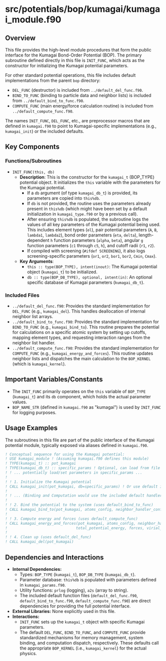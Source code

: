 # src/potentials/bop/kumagai/kumagai_module.f90

## Overview

This file provides the high-level module procedures that form the public interface for the Kumagai Bond-Order Potential (BOP). The primary subroutine defined directly in this file is `INIT_FUNC`, which acts as the constructor for initializing the Kumagai potential parameters.

For other standard potential operations, this file includes default implementations from the parent `bop` directory:
*   `DEL_FUNC` (destructor) is included from `../default_del_func.f90`.
*   `BIND_TO_FUNC` (binding to particle data and neighbor lists) is included from `../default_bind_to_func.f90`.
*   `COMPUTE_FUNC` (main energy/force calculation routine) is included from `../default_compute_func.f90`.

The names `INIT_FUNC`, `DEL_FUNC`, etc., are preprocessor macros that are defined in `kumagai.f90` to point to Kumagai-specific implementations (e.g., `kumagai_init`) or the included defaults.

## Key Components

### Functions/Subroutines

*   `INIT_FUNC(this, db)`
    *   **Description**: This is the constructor for the `kumagai_t` (BOP_TYPE) potential object. It initializes the `this` variable with the parameters for the Kumagai potential.
        *   If a `db` argument (of type `kumagai_db_t`) is provided, its parameters are copied into `this%db`.
        *   If `db` is not provided, the routine uses the parameters already present in `this%db` (which might have been set by a default initialization in `kumagai_type.f90` or by a previous call).
        *   After ensuring `this%db` is populated, the subroutine logs the values of all key parameters of the Kumagai potential being used. This includes element types (`el`), pair potential parameters (`A`, `B`, `lambda1`, `lambda2`), bond order parameters (`eta`, `delta`), length-dependent `h` function parameters (`alpha`, `beta`), angular `g` function parameters (`c1` through `c5`, `h`), and cutoff radii (`r1`, `r2`).
        *   If compiled with screening (`#ifdef SCREENING`), it also logs screening-specific parameters (`or1`, `or2`, `bor1`, `bor2`, `Cmin`, `Cmax`).
    *   **Key Arguments**:
        *   `this :: type(BOP_TYPE), intent(inout)`: The Kumagai potential object (`kumagai_t`) to be initialized.
        *   `db :: type(BOP_DB_TYPE), optional, intent(in)`: An optional specific database of Kumagai parameters (`kumagai_db_t`).

### Included Files

*   `../default_del_func.f90`: Provides the standard implementation for `DEL_FUNC` (e.g., `kumagai_del`). This handles deallocation of internal neighbor list arrays.
*   `../default_bind_to_func.f90`: Provides the standard implementation for `BIND_TO_FUNC` (e.g., `kumagai_bind_to`). This routine prepares the potential for calculations on a specific atomic system by setting up cutoffs, mapping element types, and requesting interaction ranges from the neighbor list handler.
*   `../default_compute_func.f90`: Provides the standard implementation for `COMPUTE_FUNC` (e.g., `kumagai_energy_and_forces`). This routine updates neighbor lists and dispatches the main calculation to the `BOP_KERNEL` (which is `kumagai_kernel`).

## Important Variables/Constants

*   The `INIT_FUNC` primarily operates on the `this` variable of `BOP_TYPE` (`kumagai_t`) and its `db` component, which holds the actual parameter values.
*   `BOP_NAME_STR` (defined in `kumagai.f90` as "kumagai") is used by `INIT_FUNC` for logging purposes.

## Usage Examples

The subroutines in this file are part of the public interface of the Kumagai potential module, typically exposed via aliases defined in `kumagai.f90`.

```fortran
! Conceptual sequence for using the Kumagai potential:
! USE kumagai_module ! (Assuming kumagai.f90 defines this module)
! TYPE(kumagai_t) :: pot_kumagai
! TYPE(kumagai_db_t) :: specific_params ! Optional, can load from file or use defaults
! ! ... potentially load/set parameters in specific_params ...
!
! ! 1. Initialize the Kumagai potential
! CALL kumagai_init(pot_kumagai, db=specific_params) ! Or use default internal db
!
! ! ... (Binding and Computation would use the included default handlers) ...
!
! ! 2. Bind the potential to the system (uses default_bind_to_func)
! CALL kumagai_bind_to(pot_kumagai, atoms_config, neighbor_handler_config)
!
! ! 3. Compute energy and forces (uses default_compute_func)
! CALL kumagai_energy_and_forces(pot_kumagai, atoms_config, neighbor_handler_config, &
!                               total_potential_energy, forces, virial_tensor)
!
! ! 4. Clean up (uses default_del_func)
! CALL kumagai_del(pot_kumagai)
```

## Dependencies and Interactions

*   **Internal Dependencies:**
    *   Types: `BOP_TYPE` (`kumagai_t`), `BOP_DB_TYPE` (`kumagai_db_t`).
    *   Parameter database: `this%db` is populated with parameters defined in `kumagai_params.f90`.
    *   Utility functions: `prlog` (logging), `a2s` (array to string).
    *   The included default function files (`default_del_func.f90`, `default_bind_to_func.f90`, `default_compute_func.f90`) are direct dependencies for providing the full potential interface.
*   **External Libraries:** None explicitly used in this file.
*   **Interactions:**
    *   `INIT_FUNC` sets up the `kumagai_t` object with specific Kumagai parameters.
    *   The default `DEL_FUNC`, `BIND_TO_FUNC`, and `COMPUTE_FUNC` provide standardized mechanisms for memory management, system binding, and computation dispatch, respectively. These defaults call the appropriate `BOP_KERNEL` (i.e., `kumagai_kernel`) for the actual physics.
```
